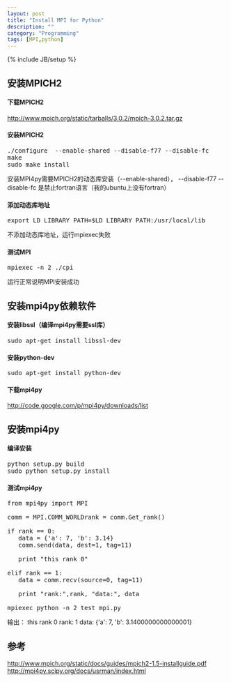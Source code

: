 ```yaml
---
layout: post
title: "Install MPI for Python"
description: ""
category: "Programming"
tags: [MPI,python]
---
```

{% include JB/setup %}


## 安装MPICH2


#### 下载MPICH2

http://www.mpich.org/static/tarballs/3.0.2/mpich-3.0.2.tar.gz

#### 安装MPICH2
<pre>
./configure  --enable-shared --disable-f77 --disable-fc
make
sudo make install
</pre>

安装MPI4py需要MPICH2的动态库安装（--enable-shared），
--disable-f77 --disable-fc 是禁止fortran语言（我的ubuntu上没有fortran）

#### 添加动态库地址
<pre>
export LD_LIBRARY_PATH=$LD_LIBRARY_PATH:/usr/local/lib
</pre>
不添加动态库地址，运行mpiexec失败

#### 测试MPI
<pre>
mpiexec -n 2 ./cpi
</pre>
运行正常说明MPI安装成功


## 安装mpi4py依赖软件

#### 安装libssl（编译mpi4py需要ssl库）
<pre>
sudo apt-get install libssl-dev
</pre>

#### 安装python-dev
<pre>
sudo apt-get install python-dev
</pre>

#### 下载mpi4py

http://code.google.com/p/mpi4py/downloads/list


## 安装mpi4py

#### 编译安装
<pre>
python setup.py build
sudo python setup.py install
</pre>

#### 测试mpi4py

<pre>
from mpi4py import MPI

comm = MPI.COMM_WORLDrank = comm.Get_rank()

if rank == 0:
   data = {'a': 7, 'b': 3.14}
   comm.send(data, dest=1, tag=11)

   print "this rank 0"

elif rank == 1:
   data = comm.recv(source=0, tag=11)

   print "rank:",rank, "data:", data

mpiexec python -n 2 test_mpi.py
</pre>

输出：
this rank 0
rank: 1 data: {'a': 7, 'b': 3.1400000000000001}


## 参考
http://www.mpich.org/static/docs/guides/mpich2-1.5-installguide.pdf
http://mpi4py.scipy.org/docs/usrman/index.html
